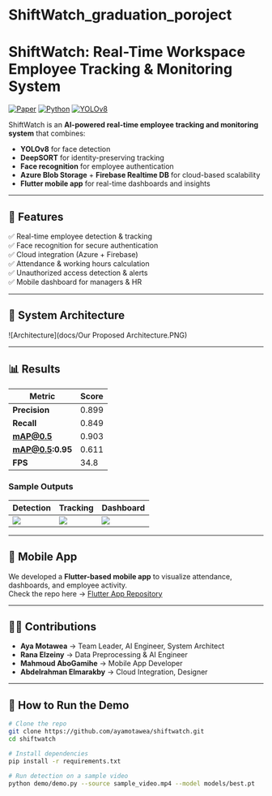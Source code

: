 # ShiftWatch_graduation_poroject
# ShiftWatch: Real-Time Workspace Employee Tracking & Monitoring System

[![Paper](https://img.shields.io/badge/Journal-Published-green)](https://ejai.journals.ekb.eg)
[![Python](https://img.shields.io/badge/Python-3.10-blue)]()
[![YOLOv8](https://img.shields.io/badge/Model-YOLOv8-orange)]()

ShiftWatch is an **AI-powered real-time employee tracking and monitoring system** that combines:
- **YOLOv8** for face detection  
- **DeepSORT** for identity-preserving tracking  
- **Face recognition** for employee authentication  
- **Azure Blob Storage** + **Firebase Realtime DB** for cloud-based scalability  
- **Flutter mobile app** for real-time dashboards and insights  



---

## **📌 Features**
✅ Real-time employee detection & tracking  
✅ Face recognition for secure authentication  
✅ Cloud integration (Azure + Firebase)  
✅ Attendance & working hours calculation  
✅ Unauthorized access detection & alerts  
✅ Mobile dashboard for managers & HR  

---

## **🧩 System Architecture**
![Architecture](docs/Our Proposed Architecture.PNG)

---

## **📊 Results**
| Metric                | Score |
|----------------------|-------|
| **Precision**       | 0.899 |
| **Recall**          | 0.849 |
| **mAP@0.5**        | 0.903 |
| **mAP@0.5:0.95**   | 0.611 |
| **FPS**            | 34.8   |

### **Sample Outputs**
| Detection | Tracking | Dashboard |
|-----------|-----------|-----------|
| ![](results/detection_example.jpg) | ![](results/tracking_example.gif) | ![](results/dashboard_screenshot.png) |

---

## **📱 Mobile App**
We developed a **Flutter-based mobile app** to visualize attendance, dashboards, and employee activity.  
Check the repo here → [Flutter App Repository](https://github.com/your-colleague-repo-link)

---


## **👩‍💻 Contributions**
- **Aya Motawea** → Team Leader, AI Engineer, System Architect
- **Rana Elzeiny** → Data Preprocessing & AI Engineer
- **Mahmoud AboGamihe** → Mobile App Developer
- **Abdelrahman Elmarakby** → Cloud Integration, Designer

---

## **🚀 How to Run the Demo**
```bash
# Clone the repo
git clone https://github.com/ayamotawea/shiftwatch.git
cd shiftwatch

# Install dependencies
pip install -r requirements.txt

# Run detection on a sample video
python demo/demo.py --source sample_video.mp4 --model models/best.pt
